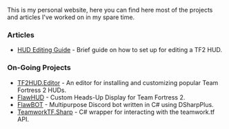 This is my personal website, here you can find here most of the projects and articles I've worked on in my spare time.

### Articles
* [HUD Editing Guide](https://criticalflaw.github.io/hud-guide/intro/) - Brief guide on how to set up for editing a TF2 HUD.

### On-Going Projects
* [TF2HUD.Editor](https://www.editor.criticalflaw.ca/) - An editor for installing and customizing popular Team Fortress 2 HUDs.
* [FlawHUD](https://github.com/CriticalFlaw/flawhud/) - Custom Heads-Up Display for Team Fortress 2.
* [FlawBOT](https://www.flawbot.criticalflaw.ca/) - Multipurpose Discord bot written in C# using DSharpPlus.
* [TeamworkTF.Sharp](https://github.com/CriticalFlaw/TeamworkTF.Sharp/) - C# wrapper for interacting with the teamwork.tf API.
